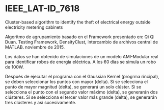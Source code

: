 # IEEE_LAT-ID_7618
Cluster-based algorithm to identify the theft of electrical energy outside electricity metering cabinets

Algoritmo de agrupamiento basado en el Framework presentado en:
Qi Qi Duan. Testing Framework, DensityClust, Intercambio de archivos central de MATLAB. noviembre de 2015.

Los datos se han obtenido de simulaciones de un modelo AMI-Modular real para identificar robos de energía eléctrica.
A los 60 días se simula un robo de 100W.

Después de ejecutar el programa con el Gaussian Kernel (progrma rincipal), se deben seleccionar los puntos con mayor (delta).
Si se selecciona el punto de mayor magnitud (delta), se generará un solo clúster. 
Si se selecciona el punto con el segundo valor máximo (delta), se generarán dos clústeres.
Si se selecciona el tercer valor más grande (delta), se generarán tres clústeres y así sucesivamente.
